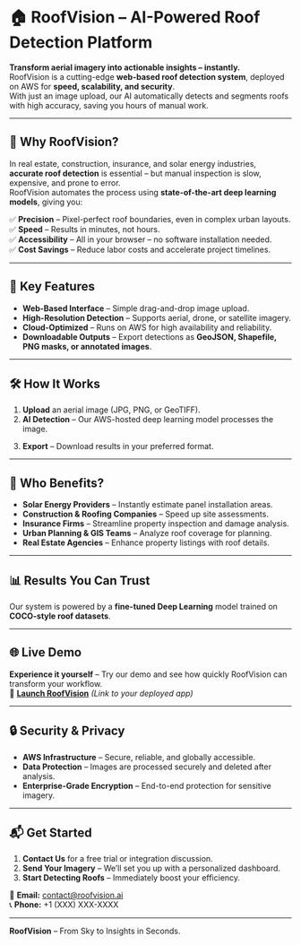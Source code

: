 # 🏠 RoofVision – AI-Powered Roof Detection Platform

**Transform aerial imagery into actionable insights – instantly.**  
RoofVision is a cutting-edge **web-based roof detection system**, deployed on AWS for **speed, scalability, and security**.  
With just an image upload, our AI automatically detects and segments roofs with high accuracy, saving you hours of manual work.

---

## 🚀 Why RoofVision?

In real estate, construction, insurance, and solar energy industries, **accurate roof detection** is essential – but manual inspection is slow, expensive, and prone to error.  
RoofVision automates the process using **state-of-the-art deep learning models**, giving you:

✅ **Precision** – Pixel-perfect roof boundaries, even in complex urban layouts.  
✅ **Speed** – Results in minutes, not hours.  
✅ **Accessibility** – All in your browser – no software installation needed.  
✅ **Cost Savings** – Reduce labor costs and accelerate project timelines.
<!-- ✅ **Scalability** – Handles thousands of images at once via our AWS-powered backend.   -->
---

## 🌟 Key Features

- **Web-Based Interface** – Simple drag-and-drop image upload.
- **High-Resolution Detection** – Supports aerial, drone, or satellite imagery.
- **Cloud-Optimized** – Runs on AWS for high availability and reliability.
- **Downloadable Outputs** – Export detections as **GeoJSON, Shapefile, PNG masks, or annotated images**.
<!-- - **Custom Integration** – API available for seamless integration into your workflows. -->

---

## 🛠️ How It Works

1. **Upload** an aerial image (JPG, PNG, or GeoTIFF).
2. **AI Detection** – Our AWS-hosted deep learning model processes the image.
<!-- 3. **Review** – Visualize detected roof outlines directly in your browser. -->
3. **Export** – Download results in your preferred format.

---

## 🏢 Who Benefits?

- **Solar Energy Providers** – Instantly estimate panel installation areas.
- **Construction & Roofing Companies** – Speed up site assessments.
- **Insurance Firms** – Streamline property inspection and damage analysis.
- **Urban Planning & GIS Teams** – Analyze roof coverage for planning.
- **Real Estate Agencies** – Enhance property listings with roof details.

---

## 📊 Results You Can Trust

Our system is powered by a **fine-tuned Deep Learning** model trained on **COCO-style roof datasets**.  
<!-- - **Detection Accuracy (mAP)**: 90%+ on validation data  
- **Processing Speed**: <3 seconds per image (standard resolution)  
- **Scalable Deployment**: Runs on AWS EC2 & S3 with serverless APIs -->

---

## 🌐 Live Demo

**Experience it yourself** – Try our demo and see how quickly RoofVision can transform your workflow.  
🔗 [**Launch RoofVision**](#) *(Link to your deployed app)*

---

## 🔒 Security & Privacy

- **AWS Infrastructure** – Secure, reliable, and globally accessible.
- **Data Protection** – Images are processed securely and deleted after analysis.
- **Enterprise-Grade Encryption** – End-to-end protection for sensitive imagery.

---

## 📬 Get Started

1. **Contact Us** for a free trial or integration discussion.
2. **Send Your Imagery** – We’ll set you up with a personalized dashboard.
3. **Start Detecting Roofs** – Immediately boost your efficiency.

📧 **Email:** [contact@roofvision.ai](mailto:contact@roofvision.ai)  
📞 **Phone:** +1 (XXX) XXX-XXXX

---

**RoofVision** – From Sky to Insights in Seconds.  
